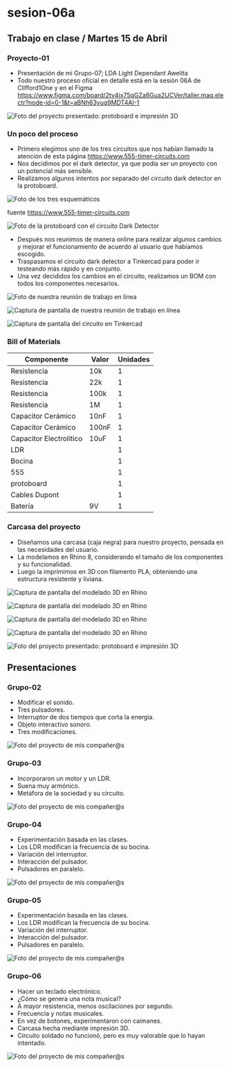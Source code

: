 # sesion-06a

## Trabajo en clase / Martes 15 de Abril

### Proyecto-01

- Presentación de mi Grupo-07; LDA Light Dependant Awelita
- Todo nuestro proceso oficial en detalle está en la sesión 06A de Clifford1One y en el Figma <https://www.figma.com/board/2tv4jx75qGZa6Gua2UCVer/taller.maq.electr?node-id=0-1&t=aBNh63yuq9MDT4AI-1>

![Foto del proyecto presentado: protoboard e impresión 3D](./archivos/tme-sesion06a-foto01.jpeg)

### Un poco del proceso

- Primero elegimos uno de los tres circuitos que nos habían llamado la atención de esta página <https://www.555-timer-circuits.com>
- Nos decidimos por el dark detector, ya que podía ser un proyecto con un potencial más sensible.
- Realizamos algunos intentos por separado del circuito dark detector en la protoboard.

![Foto de los tres esquemáticos](./archivos/tme-foto40.png)

fuente <https://www.555-timer-circuits.com>

![Foto de la protoboard con el circuito Dark Detector](./archivos/tme-p1-circuitoDark.jpeg)

- Después nos reunimos de manera online para realizar algunos cambios y mejorar el funcionamiento de acuerdo al usuario que habíamos escogido.
- Traspasamos el circuito dark detector a Tinkercad para poder ir testeando más rápido y en conjunto.
- Una vez decididos los cambios en el circuito, realizamos un BOM con todos los componentes necesarios.

![Foto de nuestra reunión de trabajo en línea](./archivos/foto35.jpeg)

![Captura de pantalla de nuestra reunión de trabajo en línea](./archivos/foto43.png)

![Captura de pantalla del circuito en Tinkercad](./archivos/tme-sesion05b-foto02.png)

### Bill of Materials

| Componente              | Valor | Unidades |
|-------------------------|-------|----------|
| Resistencia             | 10k   | 1        |
| Resistencia             | 22k   | 1        |
| Resistencia             | 100k  | 1        |
| Resistencia             | 1M    | 1        |
| Capacitor Cerámico      | 10nF  | 1        |
| Capacitor Cerámico      | 100nF | 1        |
| Capacitor Electrolítico | 10uF  | 1        |
| LDR                     |       | 1        |
| Bocina                  |       | 1        |
| 555                     |       | 1        |
| protoboard              |       | 1        |
| Cables Dupont           |       | 1        |
| Batería                 |  9V   | 1        |

### Carcasa del proyecto

- Diseñamos una carcasa (caja negra) para nuestro proyecto, pensada en las necesidades del usuario. 
- La modelamos en Rhino 8, considerando el tamaño de los componentes y su funcionalidad. 
- Luego la imprimimos en 3D con filamento PLA, obteniendo una estructura resistente y liviana.

![Captura de pantalla del modelado 3D en Rhino](./archivos/tme-p1-modelado0.png)

![Captura de pantalla del modelado 3D en Rhino](./archivos/tme-p1-modelado1.png)

![Captura de pantalla del modelado 3D en Rhino](./archivos/tme-p1-modelado.png)

![Captura de pantalla del modelado 3D en Rhino](./archivos/tme-p1-render.png)

![Foto del proyecto presentado: protoboard e impresión 3D](./archivos/tme-sesion06a-foto01.jpeg)

## Presentaciones

### Grupo-02

- Modificar el sonido.
- Tres pulsadores.
- Interruptor de dos tiempos que corta la energía.
- Objeto interactivo sonoro.
- Tres modificaciones.

![Foto del proyecto de mis compañer@s](./archivos/tme-foto41.jpeg)

### Grupo-03

- Incorporaron un motor y un LDR.
- Suena muy armónico.
- Metáfora de la sociedad y su circuito.

![Foto del proyecto de mis compañer@s](./archivos/tme-foto42.jpeg)

### Grupo-04

- Experimentación basada en las clases.
- Los LDR modifican la frecuencia de su bocina.
- Variación del interruptor.
- Interacción del pulsador.
- Pulsadores en paralelo.

![Foto del proyecto de mis compañer@s](./archivos/tme-foto43.jpeg)

### Grupo-05

- Experimentación basada en las clases.
- Los LDR modifican la frecuencia de su bocina.
- Variación del interruptor.
- Interacción del pulsador.
- Pulsadores en paralelo.

![Foto del proyecto de mis compañer@s](./archivos/tme-foto44.jpeg)

### Grupo-06

- Hacer un teclado electrónico.
- ¿Cómo se genera una nota musical?
- A mayor resistencia, menos oscilaciones por segundo.
- Frecuencia y notas musicales.
- En vez de botones, experimentaron con caimanes.
- Carcasa hecha mediante impresión 3D.
- Circuito soldado no funcionó, pero es muy valorable que lo hayan intentado.

![Foto del proyecto de mis compañer@s](./archivos/tme-foto45.jpeg)
